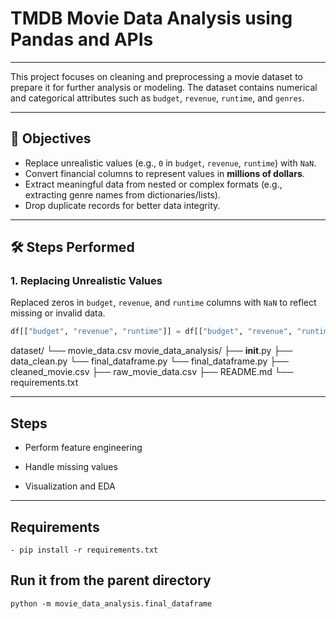 # TMDB Movie Data Analysis using Pandas and APIs

---

This project focuses on cleaning and preprocessing a movie dataset to prepare it for further analysis or modeling. The dataset contains numerical and categorical attributes such as `budget`, `revenue`, `runtime`, and `genres`.

---

## 📌 Objectives

- Replace unrealistic values (e.g., `0` in `budget`, `revenue`, `runtime`) with `NaN`.
- Convert financial columns to represent values in **millions of dollars**.
- Extract meaningful data from nested or complex formats (e.g., extracting genre names from dictionaries/lists).
- Drop duplicate records for better data integrity.

---

## 🛠️ Steps Performed

### 1. Replacing Unrealistic Values
Replaced zeros in `budget`, `revenue`, and `runtime` columns with `NaN` to reflect missing or invalid data.

```python
df[["budget", "revenue", "runtime"]] = df[["budget", "revenue", "runtime"]].replace(0, np.nan)
```

dataset/
    └── movie_data.csv
movie_data_analysis/
    ├── __init__.py
    ├── data_clean.py
    └── final_dataframe.py
    └── final_dataframe.py
├── cleaned_movie.csv
├── raw_movie_data.csv
├── README.md
└── requirements.txt

---

## Steps

- Perform feature engineering

- Handle missing values

- Visualization and EDA

---

## Requirements

```
- pip install -r requirements.txt
```

##  Run it from the parent directory
```
python -m movie_data_analysis.final_dataframe
```


